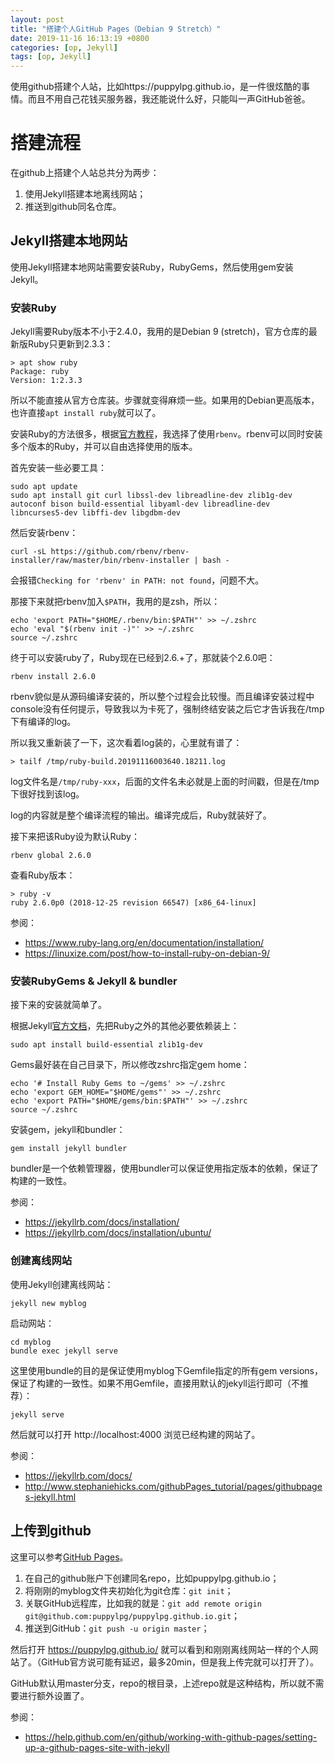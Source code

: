 ```yaml
---
layout: post
title: "搭建个人GitHub Pages（Debian 9 Stretch）"
date: 2019-11-16 16:13:19 +0800
categories: [op, Jekyll]
tags: [op, Jekyll]
---
```


使用github搭建个人站，比如https://puppylpg.github.io，是一件很炫酷的事情。而且不用自己花钱买服务器，我还能说什么好，只能叫一声GitHub爸爸。

# 搭建流程
在github上搭建个人站总共分为两步：
1. 使用Jekyll搭建本地离线网站；
2. 推送到github同名仓库。

## Jekyll搭建本地网站
使用Jekyll搭建本地网站需要安装Ruby，RubyGems，然后使用gem安装Jekyll。

### 安装Ruby
Jekyll需要Ruby版本不小于2.4.0，我用的是Debian 9 (stretch)，官方仓库的最新版Ruby只更新到2.3.3：
```
> apt show ruby
Package: ruby
Version: 1:2.3.3 
```
所以不能直接从官方仓库装。步骤就变得麻烦一些。如果用的Debian更高版本，也许直接`apt install ruby`就可以了。

安装Ruby的方法很多，根据[官方教程](https://www.ruby-lang.org/en/documentation/installation/)，我选择了使用`rbenv`。rbenv可以同时安装多个版本的Ruby，并可以自由选择使用的版本。

首先安装一些必要工具：
```
sudo apt update
sudo apt install git curl libssl-dev libreadline-dev zlib1g-dev autoconf bison build-essential libyaml-dev libreadline-dev libncurses5-dev libffi-dev libgdbm-dev
```
然后安装rbenv：
```
curl -sL https://github.com/rbenv/rbenv-installer/raw/master/bin/rbenv-installer | bash -
```
会报错`Checking for 'rbenv' in PATH: not found`，问题不大。

那接下来就把rbenv加入`$PATH`，我用的是zsh，所以：
```
echo 'export PATH="$HOME/.rbenv/bin:$PATH"' >> ~/.zshrc
echo 'eval "$(rbenv init -)"' >> ~/.zshrc
source ~/.zshrc
```

终于可以安装ruby了，Ruby现在已经到2.6.+了，那就装个2.6.0吧：
```
rbenv install 2.6.0
```
rbenv貌似是从源码编译安装的，所以整个过程会比较慢。而且编译安装过程中console没有任何提示，导致我以为卡死了，强制终结安装之后它才告诉我在/tmp下有编译的log。

所以我又重新装了一下，这次看着log装的，心里就有谱了：
```
> tailf /tmp/ruby-build.20191116003640.18211.log 
```
log文件名是`/tmp/ruby-xxx`，后面的文件名未必就是上面的时间戳，但是在/tmp下很好找到该log。

log的内容就是整个编译流程的输出。编译完成后，Ruby就装好了。

接下来把该Ruby设为默认Ruby：
```
rbenv global 2.6.0
```
查看Ruby版本：
```
> ruby -v
ruby 2.6.0p0 (2018-12-25 revision 66547) [x86_64-linux]
```
参阅：
- https://www.ruby-lang.org/en/documentation/installation/
- https://linuxize.com/post/how-to-install-ruby-on-debian-9/

### 安装RubyGems & Jekyll & bundler
接下来的安装就简单了。

根据Jekyll[官方文档](https://jekyllrb.com/docs/installation/other-linux/)，先把Ruby之外的其他必要依赖装上：
```
sudo apt install build-essential zlib1g-dev
```
Gems最好装在自己目录下，所以修改zshrc指定gem home：
```
echo '# Install Ruby Gems to ~/gems' >> ~/.zshrc
echo 'export GEM_HOME="$HOME/gems"' >> ~/.zshrc
echo 'export PATH="$HOME/gems/bin:$PATH"' >> ~/.zshrc
source ~/.zshrc
```

安装gem，jekyll和bundler：
```
gem install jekyll bundler
```
bundler是一个依赖管理器，使用bundler可以保证使用指定版本的依赖，保证了构建的一致性。

参阅：
- https://jekyllrb.com/docs/installation/
- https://jekyllrb.com/docs/installation/ubuntu/

### 创建离线网站
使用Jekyll创建离线网站：
```
jekyll new myblog
```
启动网站：
```
cd myblog
bundle exec jekyll serve
```
这里使用bundle的目的是保证使用myblog下Gemfile指定的所有gem versions，保证了构建的一致性。如果不用Gemfile，直接用默认的jekyll运行即可（不推荐）：
```
jekyll serve
```
然后就可以打开 http://localhost:4000 浏览已经构建的网站了。

参阅：
- https://jekyllrb.com/docs/
- http://www.stephaniehicks.com/githubPages_tutorial/pages/githubpages-jekyll.html

## 上传到github
这里可以参考[GitHub Pages](https://help.github.com/en/github/working-with-github-pages/creating-a-github-pages-site-with-jekyll)。


1. 在自己的github账户下创建同名repo，比如puppylpg.github.io；
2. 将刚刚的myblog文件夹初始化为git仓库：`git init`；
3. 关联GitHub远程库，比如我的就是：`git add remote origin git@github.com:puppylpg/puppylpg.github.io.git`；
4. 推送到GitHub：`git push -u origin master`；

然后打开 https://puppylpg.github.io/ 就可以看到和刚刚离线网站一样的个人网站了。（GitHub官方说可能有延迟，最多20min，但是我上传完就可以打开了）。

GitHub默认用master分支，repo的根目录，上述repo就是这种结构，所以就不需要进行额外设置了。

参阅：
- https://help.github.com/en/github/working-with-github-pages/setting-up-a-github-pages-site-with-jekyll


